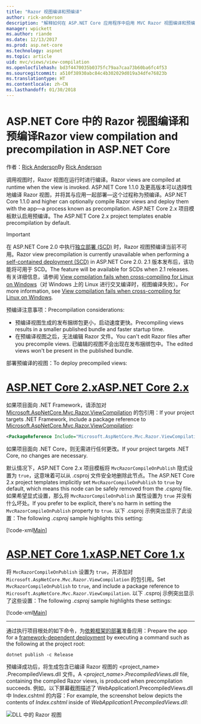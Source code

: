 ```yaml
---
title: "Razor 视图编译和预编译"
author: rick-anderson
description: "解释如何在 ASP.NET Core 应用程序中启用 MVC Razor 视图编译和预编译的参考文档。"
manager: wpickett
ms.author: riande
ms.date: 12/13/2017
ms.prod: asp.net-core
ms.technology: aspnet
ms.topic: article
uid: mvc/views/view-compilation
ms.openlocfilehash: bd3f4470035b0375fc79aa7caa73b60ba6fc4f53
ms.sourcegitcommit: a510f38930abc84c4b302029d019a34dfe76823b
ms.translationtype: HT
ms.contentlocale: zh-CN
ms.lasthandoff: 01/30/2018
---
```

# <a name="razor-view-compilation-and-precompilation-in-aspnet-core"></a><span data-ttu-id="fa717-103">ASP.NET Core 中的 Razor 视图编译和预编译</span><span class="sxs-lookup"><span data-stu-id="fa717-103">Razor view compilation and precompilation in ASP.NET Core</span></span>

<span data-ttu-id="fa717-104">作者：[Rick Anderson](https://twitter.com/RickAndMSFT)</span><span class="sxs-lookup"><span data-stu-id="fa717-104">By [Rick Anderson](https://twitter.com/RickAndMSFT)</span></span>

<span data-ttu-id="fa717-105">调用视图时，Razor 视图在运行时进行编译。</span><span class="sxs-lookup"><span data-stu-id="fa717-105">Razor views are compiled at runtime when the view is invoked.</span></span> <span data-ttu-id="fa717-106">ASP.NET Core 1.1.0 及更高版本可以选择性地编译 Razor 视图，并将其与应用一起部署&mdash;这个过程称为预编译。</span><span class="sxs-lookup"><span data-stu-id="fa717-106">ASP.NET Core 1.1.0 and higher can optionally compile Razor views and deploy them with the app&mdash;a process known as precompilation.</span></span> <span data-ttu-id="fa717-107">ASP.NET Core 2.x 项目模板默认启用预编译。</span><span class="sxs-lookup"><span data-stu-id="fa717-107">The ASP.NET Core 2.x project templates enable precompilation by default.</span></span>

> [!IMPORTANT]
> <span data-ttu-id="fa717-108">在 ASP.NET Core 2.0 中执行[独立部署 (SCD)](/dotnet/core/deploying/#self-contained-deployments-scd) 时，Razor 视图预编译当前不可用。</span><span class="sxs-lookup"><span data-stu-id="fa717-108">Razor view precompilation is currently unavailable when performing a [self-contained deployment (SCD)](/dotnet/core/deploying/#self-contained-deployments-scd) in ASP.NET Core 2.0.</span></span> <span data-ttu-id="fa717-109">2.1 版本发布后，该功能将可用于 SCD。</span><span class="sxs-lookup"><span data-stu-id="fa717-109">The feature will be available for SCDs when 2.1 releases.</span></span> <span data-ttu-id="fa717-110">有关详细信息，请参阅 [View compilation fails when cross-compiling for Linux on Windows](https://github.com/aspnet/MvcPrecompilation/issues/102)（对 Windows 上的 Linux 进行交叉编译时，视图编译失败）。</span><span class="sxs-lookup"><span data-stu-id="fa717-110">For more information, see [View compilation fails when cross-compiling for Linux on Windows](https://github.com/aspnet/MvcPrecompilation/issues/102).</span></span>

<span data-ttu-id="fa717-111">预编译注意事项：</span><span class="sxs-lookup"><span data-stu-id="fa717-111">Precompilation considerations:</span></span>

* <span data-ttu-id="fa717-112">预编译视图生成的发布捆绑包更小，启动速度更快。</span><span class="sxs-lookup"><span data-stu-id="fa717-112">Precompiling views results in a smaller published bundle and faster startup time.</span></span>
* <span data-ttu-id="fa717-113">在预编译视图之后，无法编辑 Razor 文件。</span><span class="sxs-lookup"><span data-stu-id="fa717-113">You can't edit Razor files after you precompile views.</span></span> <span data-ttu-id="fa717-114">已编辑的视图不会出现在发布捆绑包中。</span><span class="sxs-lookup"><span data-stu-id="fa717-114">The edited views won't be present in the published bundle.</span></span> 

<span data-ttu-id="fa717-115">部署预编译的视图：</span><span class="sxs-lookup"><span data-stu-id="fa717-115">To deploy precompiled views:</span></span>

# <a name="aspnet-core-2xtabaspnetcore2x"></a>[<span data-ttu-id="fa717-116">ASP.NET Core 2.x</span><span class="sxs-lookup"><span data-stu-id="fa717-116">ASP.NET Core 2.x</span></span>](#tab/aspnetcore2x)

<span data-ttu-id="fa717-117">如果项目面向 .NET Framework，请添加对 [Microsoft.AspNetCore.Mvc.Razor.ViewCompilation](https://www.nuget.org/packages/Microsoft.AspNetCore.Mvc.Razor.ViewCompilation/) 的包引用：</span><span class="sxs-lookup"><span data-stu-id="fa717-117">If your project targets .NET Framework, include a package reference to [Microsoft.AspNetCore.Mvc.Razor.ViewCompilation](https://www.nuget.org/packages/Microsoft.AspNetCore.Mvc.Razor.ViewCompilation/):</span></span>

```xml
<PackageReference Include="Microsoft.AspNetCore.Mvc.Razor.ViewCompilation" Version="2.0.0" PrivateAssets="All" />
```

<span data-ttu-id="fa717-118">如果项目面向 .NET Core，则无需进行任何更改。</span><span class="sxs-lookup"><span data-stu-id="fa717-118">If your project targets .NET Core, no changes are necessary.</span></span>

<span data-ttu-id="fa717-119">默认情况下，ASP.NET Core 2.x 项目模板将 `MvcRazorCompileOnPublish` 隐式设置为 `true`，这意味着可以从 .csproj 文件安全地删除此节点。</span><span class="sxs-lookup"><span data-stu-id="fa717-119">The ASP.NET Core 2.x project templates implicitly set `MvcRazorCompileOnPublish` to `true` by default, which means this node can be safely removed from the *.csproj* file.</span></span> <span data-ttu-id="fa717-120">如果希望显式设置，那么将 `MvcRazorCompileOnPublish` 属性设置为 `true` 并没有什么坏处。</span><span class="sxs-lookup"><span data-stu-id="fa717-120">If you prefer to be explicit, there's no harm in setting the `MvcRazorCompileOnPublish` property to `true`.</span></span> <span data-ttu-id="fa717-121">以下 .csproj 示例突出显示了此设置：</span><span class="sxs-lookup"><span data-stu-id="fa717-121">The following *.csproj* sample highlights this setting:</span></span>

[!code-xml[Main](view-compilation\sample\MvcRazorCompileOnPublish2.csproj?highlight=5)]

# <a name="aspnet-core-1xtabaspnetcore1x"></a>[<span data-ttu-id="fa717-122">ASP.NET Core 1.x</span><span class="sxs-lookup"><span data-stu-id="fa717-122">ASP.NET Core 1.x</span></span>](#tab/aspnetcore1x)

<span data-ttu-id="fa717-123">将 `MvcRazorCompileOnPublish` 设置为 `true`，并添加对 `Microsoft.AspNetCore.Mvc.Razor.ViewCompilation` 的包引用。</span><span class="sxs-lookup"><span data-stu-id="fa717-123">Set `MvcRazorCompileOnPublish` to `true`, and include a package reference to `Microsoft.AspNetCore.Mvc.Razor.ViewCompilation`.</span></span> <span data-ttu-id="fa717-124">以下 .csproj 示例突出显示了这些设置：</span><span class="sxs-lookup"><span data-stu-id="fa717-124">The following *.csproj* sample highlights these settings:</span></span>

[!code-xml[Main](view-compilation\sample\MvcRazorCompileOnPublish.csproj?highlight=5,12)]

---

<span data-ttu-id="fa717-125">通过执行项目根处的如下命令，为[依赖框架的部署](/dotnet/core/deploying/#framework-dependent-deployments-fdd)准备应用：</span><span class="sxs-lookup"><span data-stu-id="fa717-125">Prepare the app for a [framework-dependent deployment](/dotnet/core/deploying/#framework-dependent-deployments-fdd) by executing a command such as the following at the project root:</span></span>

```console
dotnet publish -c Release
```

<span data-ttu-id="fa717-126">预编译成功后，将生成包含已编译 Razor 视图的 <project_name> .PrecompiledViews.dll 文件。</span><span class="sxs-lookup"><span data-stu-id="fa717-126">A *<project_name>.PrecompiledViews.dll* file, containing the compiled Razor views, is produced when precompilation succeeds.</span></span> <span data-ttu-id="fa717-127">例如，以下屏幕截图描述了 WebApplication1.PrecompiledViews.dll 中 Index.cshtml 的内容：</span><span class="sxs-lookup"><span data-stu-id="fa717-127">For example, the screenshot below depicts the contents of *Index.cshtml* inside of *WebApplication1.PrecompiledViews.dll*:</span></span>

![DLL 中的 Razor 视图](view-compilation/_static/razor-views-in-dll.png)
